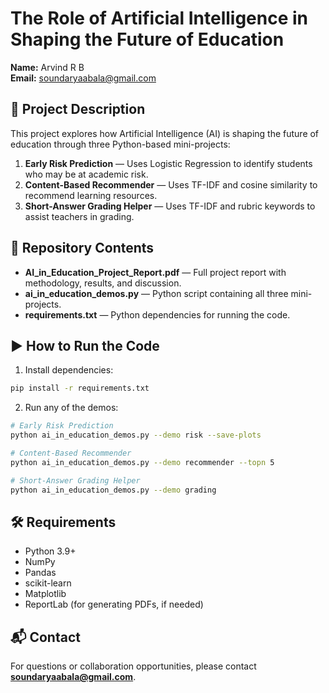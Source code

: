 # The Role of Artificial Intelligence in Shaping the Future of Education

**Name:** Arvind R B  
**Email:** soundaryaabala@gmail.com  

## 📄 Project Description
This project explores how Artificial Intelligence (AI) is shaping the future of education through three Python-based mini-projects:
1. **Early Risk Prediction** — Uses Logistic Regression to identify students who may be at academic risk.
2. **Content-Based Recommender** — Uses TF-IDF and cosine similarity to recommend learning resources.
3. **Short-Answer Grading Helper** — Uses TF-IDF and rubric keywords to assist teachers in grading.

## 📁 Repository Contents
- **AI_in_Education_Project_Report.pdf** — Full project report with methodology, results, and discussion.
- **ai_in_education_demos.py** — Python script containing all three mini-projects.
- **requirements.txt** — Python dependencies for running the code.

## ▶ How to Run the Code
1. Install dependencies:
```bash
pip install -r requirements.txt
```

2. Run any of the demos:
```bash
# Early Risk Prediction
python ai_in_education_demos.py --demo risk --save-plots

# Content-Based Recommender
python ai_in_education_demos.py --demo recommender --topn 5

# Short-Answer Grading Helper
python ai_in_education_demos.py --demo grading
```

## 🛠 Requirements
- Python 3.9+
- NumPy
- Pandas
- scikit-learn
- Matplotlib
- ReportLab (for generating PDFs, if needed)

## 📬 Contact
For questions or collaboration opportunities, please contact **soundaryaabala@gmail.com**.

